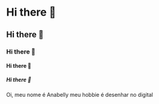  # Hi there 👋
 ## Hi there 👋 
 ### Hi there 👋
 #### Hi there 👋
 ##### Hi there 👋

Oi, meu nome é Anabelly meu hobbie é desenhar no digital
